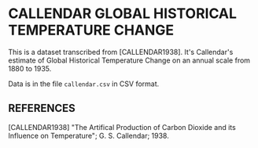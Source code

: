 # CALLENDAR GLOBAL HISTORICAL TEMPERATURE CHANGE

This is a dataset transcribed from [CALLENDAR1938]. It's 
Callendar's estimate of Global Historical Temperature Change on
an annual scale from 1880 to 1935.

Data is in the file `callendar.csv` in CSV format.

## REFERENCES

[CALLENDAR1938] "The Artifical Production of Carbon Dioxide and
  its Influence on Temperature"; G. S. Callendar; 1938.
